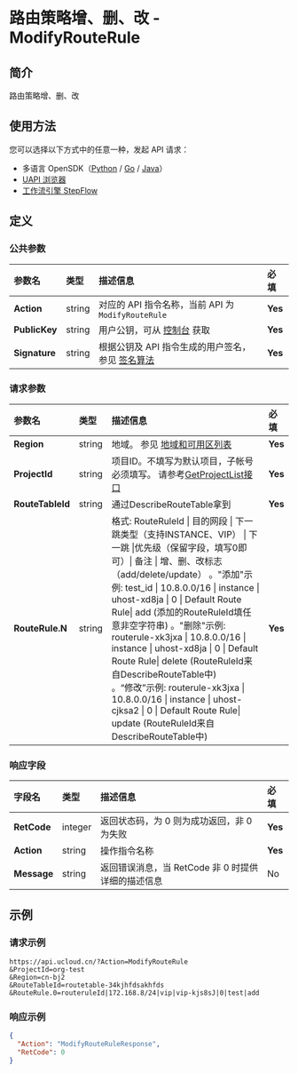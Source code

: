 # 路由策略增、删、改 - ModifyRouteRule

## 简介

路由策略增、删、改





## 使用方法

您可以选择以下方式中的任意一种，发起 API 请求：
- 多语言 OpenSDK（[Python](https://github.com/ucloud/ucloud-sdk-python3) / [Go](https://github.com/ucloud/ucloud-sdk-go) / [Java](https://github.com/ucloud/ucloud-sdk-java)）
- [UAPI 浏览器](https://console.ucloud.cn/uapi/detail?id=ModifyRouteRule)
- [工作流引擎 StepFlow](https://console.ucloud.cn/stepflow/manage/)

## 定义

### 公共参数

| 参数名 | 类型 | 描述信息 | 必填 |
|:---|:---|:---|:---|
| **Action**     | string  | 对应的 API 指令名称，当前 API 为 `ModifyRouteRule`                        | **Yes** |
| **PublicKey**  | string  | 用户公钥，可从 [控制台](https://console.ucloud.cn/uapi/apikey) 获取                                             | **Yes** |
| **Signature**  | string  | 根据公钥及 API 指令生成的用户签名，参见 [签名算法](api/summary/signature.md)  | **Yes** |

### 请求参数

| 参数名 | 类型 | 描述信息 | 必填 |
|:---|:---|:---|:---|
| **Region** | string | 地域。 参见 [地域和可用区列表](api/summary/regionlist) |**Yes**|
| **ProjectId** | string | 项目ID。不填写为默认项目，子帐号必须填写。 请参考[GetProjectList接口](api/summary/get_project_list) |**Yes**|
| **RouteTableId** | string | 通过DescribeRouteTable拿到 |**Yes**|
| **RouteRule.N** | string | 格式: RouteRuleId \| 目的网段 \| 下一跳类型（支持INSTANCE、VIP） \| 下一跳 \|优先级（保留字段，填写0即可）\| 备注 \| 增、删、改标志（add/delete/update） 。"添加"示例: test_id \| 10.8.0.0/16 \| instance \| uhost-xd8ja \| 0 \| Default Route Rule\| add (添加的RouteRuleId填任意非空字符串) 。"删除"示例: routerule-xk3jxa \| 10.8.0.0/16 \| instance \| uhost-xd8ja \| 0 \| Default Route Rule\| delete (RouteRuleId来自DescribeRouteTable中)     <br />。“修改”示例: routerule-xk3jxa \| 10.8.0.0/16 \| instance \| uhost-cjksa2 \| 0 \| Default Route Rule\| update (RouteRuleId来自DescribeRouteTable中)    |**Yes**|

### 响应字段

| 字段名 | 类型 | 描述信息 | 必填 |
|:---|:---|:---|:---|
| **RetCode** | integer | 返回状态码，为 0 则为成功返回，非 0 为失败 |**Yes**|
| **Action** | string | 操作指令名称 |**Yes**|
| **Message** | string | 返回错误消息，当 RetCode 非 0 时提供详细的描述信息 |No|




## 示例

### 请求示例
    
```
https://api.ucloud.cn/?Action=ModifyRouteRule
&ProjectId=org-test
&Region=cn-bj2
&RouteTableId=routetable-34kjhfdsakhfds
&RouteRule.0=routeruleId|172.168.8/24|vip|vip-kjs8sJ|0|test|add
```

### 响应示例
    
```json
{
  "Action": "ModifyRouteRuleResponse",
  "RetCode": 0
}
```




